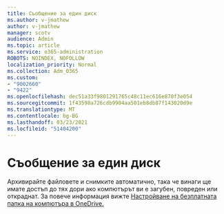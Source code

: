 ```yaml
---
title: Съобщение за един диск
ms.author: v-jmathew
author: v-jmathew
manager: scotv
audience: Admin
ms.topic: article
ms.service: o365-administration
ROBOTS: NOINDEX, NOFOLLOW
localization_priority: Normal
ms.collection: Adm_O365
ms.custom:
- "9002660"
- "9422"
ms.openlocfilehash: dec51a33f9801291765c48c11ec616e870f3e054
ms.sourcegitcommit: 1f43598a726cdb9904aa501eb8db87f143020d9e
ms.translationtype: MT
ms.contentlocale: bg-BG
ms.lasthandoff: 03/23/2021
ms.locfileid: "51404200"
---
```

# <a name="one-drive-announcement"></a>Съобщение за един диск

Архивирайте файловете и снимките автоматично, така че винаги ще имате достъп до тях дори ако компютърът ви е загубен, повреден или откраднат. За повече информация вижте [Настройване на безплатната папка на компютъра в OneDrive.](https://www.microsoft.com/microsoft-365/onedrive/pc-cloud-backup)
